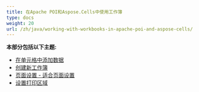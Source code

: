 ```yaml
---
title: 在Apache POI和Aspose.Cells中使用工作簿
type: docs
weight: 20
url: /zh/java/working-with-workbooks-in-apache-poi-and-aspose-cells/
---
```


 **本部分包括以下主题:**

- [在单元格中添加数据](/cells/zh/java/add-data-in-cells/)
- [创建新工作簿](/cells/zh/java/create-new-workbook/)
- [页面设置 - 适合页面设置](/cells/zh/java/page-setup-fit-to-page-setting/)
- [设置打印区域](/cells/zh/java/set-print-area/)
